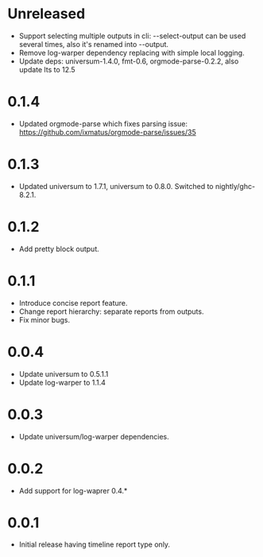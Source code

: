 Unreleased
==========

* Support selecting multiple outputs in cli: --select-output can be used several times,
  also it's renamed into --output.
* Remove log-warper dependency replacing with simple local logging.
* Update deps: universum-1.4.0, fmt-0.6, orgmode-parse-0.2.2, also update lts to 12.5

0.1.4
=====

* Updated orgmode-parse which fixes parsing issue: https://github.com/ixmatus/orgmode-parse/issues/35

0.1.3
=====

* Updated universum to 1.7.1, universum to 0.8.0. Switched to nightly/ghc-8.2.1.


0.1.2
=====

* Add pretty block output.

0.1.1
=====

* Introduce concise report feature.
* Change report hierarchy: separate reports from outputs.
* Fix minor bugs.

0.0.4
=====

* Update universum to 0.5.1.1
* Update log-warper to 1.1.4

0.0.3
=====

* Update universum/log-warper dependencies.

0.0.2
=====

* Add support for log-waprer 0.4.*

0.0.1
=====

* Initial release having timeline report type only.
